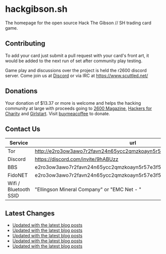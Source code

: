# hackgibson.sh
The homepage for the open source Hack The Gibson // SH trading card game.


## Contributing

To add your card just submit a pull request with your card's front art, it would be added to the next run of set after community play testing.

Game play and discussions over the project is held the r2600 discord server. Come join us at [Discord](https://discord.com/invite/9hABUzz) or via IRC at https://www.scuttled.net/


## Donations

Your donation of $13.37 or more is welcome and helps the hacking community at large with proceeds going to [2600 Magazine](https://2600.com/), [Hackers for Charity](https://hackersforcharity.org) and [Girlstart](https://girlstart.org).  Visit [buymeacoffee](https://www.buymeacoffee.com/hackgibson.sh) to donate.


## Contact Us

Service | url
-|-
Tor | http://e2ro3ow3awo7r2favn24n65ycc2qmzkoayn5r57e3f56nvjwdcgg32ad.onion
Discord | https://discord.com/invite/9hABUzz
BBS | e2ro3ow3awo7r2favn24n65ycc2qmzkoayn5r57e3f56nvjwdcgg32ad.onion:23
FidoNET | e2ro3ow3awo7r2favn24n65ycc2qmzkoayn5r57e3f56nvjwdcgg32ad.onion:24554
Wifi / Bluetooth SSID | "Ellingson Mineral Company" or "EMC Net - <fidonet address>"

## Latest Changes
<!-- BLOG-POST-LIST:START -->
- [Updated with the latest blog posts](https://github.com/DFW2600/hackgibson.sh/commit/61cac4a69abd48c558399fcdc6b85cdbe83e09c8)
- [Updated with the latest blog posts](https://github.com/DFW2600/hackgibson.sh/commit/67467983eb97a13f4645664fde64464115b722af)
- [Updated with the latest blog posts](https://github.com/DFW2600/hackgibson.sh/commit/1b7bf7851568799a08edf1df4ef4f20883bbd9c5)
- [Updated with the latest blog posts](https://github.com/DFW2600/hackgibson.sh/commit/a187a5f565d425d594c155b9aef512d81ca707bb)
- [Updated with the latest blog posts](https://github.com/DFW2600/hackgibson.sh/commit/b7aacd5b4c53f463a557113d2f3d99978e2aaf21)
<!-- BLOG-POST-LIST:END -->
